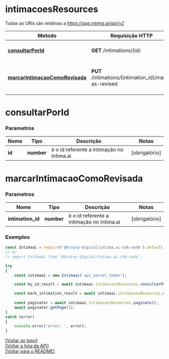 # **intimacoesResources**

Todas as URIs são relativas a *https://app.intima.ai/api/v2*

Metodo | Requisição HTTP | Descrição
------------- | ------------- | -------------
[**consultarPorId**](intimacoesResources.md#consultarPorId) | **GET** /intimations/{id} | Visualiza uma intimação
[**marcarIntimacaoComoRevisada**](intimacoesResources.md#marcarIntimacaoComoRevisada) | **PUT** /intimations/{intimation_id}/mark-as-revised | Marca uma intimação como revisada

# **consultarPorId**

### Parametros

Nome | Tipo | Descrição | Notas
------------- | ------------- | ------------- | -------------
**id** | **number**| é o id referente a intimação no Intima.ai | [obrigatório]

# **marcarIntimacaoComoRevisada**

### Parametros

Nome | Tipo | Descrição | Notas
------------- | ------------- | ------------- | -------------
**intimation_id** | **number**| é o id referente a intimação no Intima.ai | [obrigatório]

### Exemplos
```javascript
const Intimaai = require('@brainy-digital/intima.ai-sdk-node').default;
// or
// import Intimaai from '@brainy-digital/intima.ai-sdk-node';

try
{
    const intimaai = new Intimaai('api_secret_token');

    const by_id_result = await intimaai.intimacoesResources.consultarPorId(1);

    const mark_intimation_result = await intimaai.intimacoesResources.marcarIntimacaoComoRevisada(1);
    
    const paginator = await intimaai.intimacoesResources.paginate();
    await paginator.getPage(1);
}
catch (error)
{
    console.error('error: ', error);
}
```

[[Voltar ao topo]](#)        
[[Voltar a lista da API]](../../README.md#Documentação-para-os-Endpoints-da-API)    
[[Voltar para o README]](../../README.md#Intima.ai---SDK-NodeJS)
